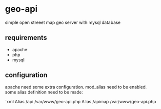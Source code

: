 # geo-api
simple open streeet map geo server with mysql database

## requirements

- apache
- php
- mysql

## configuration

apache need some extra configuration. mod_alias need to be enabled. some alias definition need to be made:

`xml
	<IfModule mod_alias.c>
		Alias /api /var/www/geo-api.php
		Alias /apimap /var/www/geo-api.php
	</IfModule>
